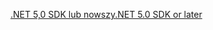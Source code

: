 [<span data-ttu-id="a0059-101">.NET 5,0 SDK lub nowszy</span><span class="sxs-lookup"><span data-stu-id="a0059-101">.NET 5.0 SDK or later</span></span>](https://dotnet.microsoft.com/download/dotnet/5.0)
